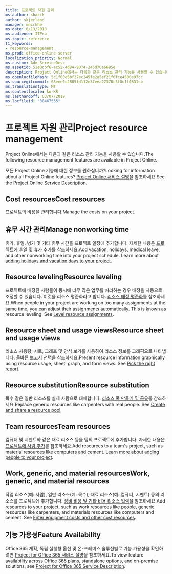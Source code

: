 ```yaml
---
title: 프로젝트 자원 관리
ms.author: sharik
author: skjerland
manager: mnirkhe
ms.date: 6/13/2018
ms.audience: ITPro
ms.topic: reference
f1_keywords:
- resource-management
ms.prod: office-online-server
localization_priority: Normal
ms.custom: Adm_ServiceDesc
ms.assetid: 51e0cbf6-ac52-4d84-9074-245d70a6695e
description: Project Online에서는 다음과 같은 리소스 관리 기능을 사용할 수 있습니다.
ms.openlocfilehash: 5c1f60e5bf27ec245fe2a5ef21f6fce4500e97cc
ms.sourcegitcommit: 68eee0c2885fd112e37eea27370c3f8c1f0831cb
ms.translationtype: MT
ms.contentlocale: ko-KR
ms.lasthandoff: 03/07/2019
ms.locfileid: "30467555"
---
```

# <a name="project-resource-management"></a><span data-ttu-id="9987b-103">프로젝트 자원 관리</span><span class="sxs-lookup"><span data-stu-id="9987b-103">Project resource management</span></span>

<span data-ttu-id="9987b-104">Project Online에서는 다음과 같은 리소스 관리 기능을 사용할 수 있습니다.</span><span class="sxs-lookup"><span data-stu-id="9987b-104">The following resource management features are available in Project Online.</span></span>
  
<span data-ttu-id="9987b-105">모든 Project Online 기능에 대한 정보를 원하십니까?</span><span class="sxs-lookup"><span data-stu-id="9987b-105">Looking for information about all Project Online features?</span></span> <span data-ttu-id="9987b-106">[Project Online 서비스 설명](project-online-service-description.md)을 참조하세요.</span><span class="sxs-lookup"><span data-stu-id="9987b-106">See the [Project Online Service Description](project-online-service-description.md).</span></span>
  
## <a name="cost-resources"></a><span data-ttu-id="9987b-107">Cost resources</span><span class="sxs-lookup"><span data-stu-id="9987b-107">Cost resources</span></span>
<span data-ttu-id="9987b-108"><a name="bkmk_CostResources"> </a></span><span class="sxs-lookup"><span data-stu-id="9987b-108"></span></span>

<span data-ttu-id="9987b-109">프로젝트의 비용을 관리합니다.</span><span class="sxs-lookup"><span data-stu-id="9987b-109">Manage the costs on your project.</span></span>
  
## <a name="manage-nonworking-time"></a><span data-ttu-id="9987b-110">휴무 시간 관리</span><span class="sxs-lookup"><span data-stu-id="9987b-110">Manage nonworking time</span></span>
<span data-ttu-id="9987b-111"><a name="bkmk_Managenonworkingtime"> </a></span><span class="sxs-lookup"><span data-stu-id="9987b-111"></span></span>

<span data-ttu-id="9987b-p102">휴가, 휴일, 병가 및 기타 휴무 시간을 프로젝트 일정에 추가합니다. 자세한 내용은 [프로젝트에 휴일 및 휴가 추가](https://go.microsoft.com/fwlink/p/?LinkId=271337)를 참조하세요.</span><span class="sxs-lookup"><span data-stu-id="9987b-p102">Add vacation, holidays, medical leave, and other nonworking time into your project schedule. Learn more about [adding holidays and vacation days to your project](https://go.microsoft.com/fwlink/p/?LinkId=271337).</span></span>
  
## <a name="resource-leveling"></a><span data-ttu-id="9987b-114">Resource leveling</span><span class="sxs-lookup"><span data-stu-id="9987b-114">Resource leveling</span></span>
<span data-ttu-id="9987b-115"><a name="bkmk_Resourceleveling"> </a></span><span class="sxs-lookup"><span data-stu-id="9987b-115"></span></span>

<span data-ttu-id="9987b-p103">프로젝트에 배정된 사람들이 동시에 너무 많은 업무를 처리하는 경우 배정을 자동으로 조정할 수 있습니다. 이것을 리소스 평준화라고 합니다. [리소스 배정 평준화](https://go.microsoft.com/fwlink/p/?LinkId=271348)를 참조하세요.</span><span class="sxs-lookup"><span data-stu-id="9987b-p103">When people in your project are working on too many assignments at the same time, you can adjust their assignments automatically. This is known as resource leveling. See [Level resource assignments](https://go.microsoft.com/fwlink/p/?LinkId=271348).</span></span>
  
## <a name="resource-sheet-and-usage-views"></a><span data-ttu-id="9987b-119">Resource sheet and usage views</span><span class="sxs-lookup"><span data-stu-id="9987b-119">Resource sheet and usage views</span></span>
<span data-ttu-id="9987b-120"><a name="bkmk_resourcesheetandusageviews"> </a></span><span class="sxs-lookup"><span data-stu-id="9987b-120"></span></span>

<span data-ttu-id="9987b-p104">리소스 사용량, 시트, 그래프 및 양식 보기를 사용하여 리소스 정보를 그래픽으로 나타냅니다. [올바른 보고서 선택](https://go.microsoft.com/fwlink/?LinkId=402920)을 참조하세요.</span><span class="sxs-lookup"><span data-stu-id="9987b-p104">Present resource information graphically using resource usage, sheet, graph, and form views. See [Pick the right report](https://go.microsoft.com/fwlink/?LinkId=402920).</span></span>
  
## <a name="resource-substitution"></a><span data-ttu-id="9987b-123">Resource substitution</span><span class="sxs-lookup"><span data-stu-id="9987b-123">Resource substitution</span></span>
<span data-ttu-id="9987b-124"><a name="bkmk_ResourceSubstitution"> </a></span><span class="sxs-lookup"><span data-stu-id="9987b-124"></span></span>

<span data-ttu-id="9987b-p105">목수 같은 일반 리소스를 실제 사람으로 대체합니다. [리소스 풀 만들기 및 공유](https://go.microsoft.com/fwlink/?LinkId=402921)를 참조하세요.</span><span class="sxs-lookup"><span data-stu-id="9987b-p105">Replace generic resources like carpenters with real people. See [Create and share a resource pool](https://go.microsoft.com/fwlink/?LinkId=402921).</span></span>
  
## <a name="team-resources"></a><span data-ttu-id="9987b-127">Team resources</span><span class="sxs-lookup"><span data-stu-id="9987b-127">Team resources</span></span>
<span data-ttu-id="9987b-128"><a name="bkmk_Teamresources"> </a></span><span class="sxs-lookup"><span data-stu-id="9987b-128"></span></span>

<span data-ttu-id="9987b-p106">컴퓨터 및 시멘트와 같은 재료 리소스 등을 팀의 프로젝트에 추가합니다. 자세한 내용은 [프로젝트에 사람 추가](https://go.microsoft.com/fwlink/p/?LinkId=271347)를 참조하세요.</span><span class="sxs-lookup"><span data-stu-id="9987b-p106">Add resources to a team's project, such as material resources like computers and cement. Learn more about [adding people to your project](https://go.microsoft.com/fwlink/p/?LinkId=271347).</span></span>
  
## <a name="work-generic-and-material-resources"></a><span data-ttu-id="9987b-131">Work, generic, and material resources</span><span class="sxs-lookup"><span data-stu-id="9987b-131">Work, generic, and material resources</span></span>
<span data-ttu-id="9987b-132"><a name="bkmk_WorkGenericMaterialResources"> </a></span><span class="sxs-lookup"><span data-stu-id="9987b-132"></span></span>

<span data-ttu-id="9987b-p107">작업 리소스(예: 사람), 일반 리소스(예: 목수), 재료 리소스(예: 컴퓨터, 시멘트) 등의 리소스를 프로젝트에 추가합니다. [장비 비용 및 기타 비용 리소스 입력](https://go.microsoft.com/fwlink/?LinkId=402922)을 참조하세요.</span><span class="sxs-lookup"><span data-stu-id="9987b-p107">Add resources to your project, such as work resources like people, generic resources like carpenters, and materials resources like computers and cement. See [Enter equipment costs and other cost resources](https://go.microsoft.com/fwlink/?LinkId=402922).</span></span>
  
## <a name="feature-availability"></a><span data-ttu-id="9987b-135">기능 가용성</span><span class="sxs-lookup"><span data-stu-id="9987b-135">Feature Availability</span></span>
<span data-ttu-id="9987b-136"><a name="bkmk_WorkGenericMaterialResources"> </a></span><span class="sxs-lookup"><span data-stu-id="9987b-136"></span></span>

<span data-ttu-id="9987b-137">Office 365 계획, 독립 실행형 옵션 및 온-프레미스 솔루션별로 기능 가용성을 확인하려면 [Project for Office 365 서비스 설명](http://technet.microsoft.com/library/f610ba5b-57d0-4324-a205-bce300adc7a3.aspx)을 참조하세요.</span><span class="sxs-lookup"><span data-stu-id="9987b-137">To view feature availability across Office 365 plans, standalone options, and on-premise solutions, see [Project for Office 365 Service Description](http://technet.microsoft.com/library/f610ba5b-57d0-4324-a205-bce300adc7a3.aspx).</span></span>
  

